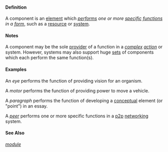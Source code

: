 #### Definition

A component is an [element](https://github.com/gcassel/Modular-Organization-Terminology/blob/master/terms/element.md) which *[performs](https://github.com/gcassel/Modular-Organization-Terminology/blob/master/terms/perform.md) one or more [specific](https://github.com/gcassel/Modular-Organization-Terminology/blob/master/terms/specific.md) [functions](https://github.com/gcassel/Modular-Organization-Terminology/blob/master/terms/function.md) in a [form](https://github.com/gcassel/Modular-Organization-Terminology/blob/master/terms/form.md)*, such as a [resource](https://github.com/gcassel/Modular-Organization-Terminology/blob/master/terms/resource.md) or [system](https://github.com/gcassel/Modular-Organization-Terminology/blob/master/terms/system.md).

#### Notes

A component may be the sole [provider](https://github.com/gcassel/Modular-Organization-Terminology/blob/master/terms/provide.md) of a function in a *[complex](https://github.com/gcassel/Modular-Organization-Terminology/blob/master/terms/complex.md) [action](https://github.com/gcassel/Modular-Organization-Terminology/blob/master/terms/action.md)* or system.   However, systems may also support huge [sets](https://github.com/gcassel/Modular-Organization-Terminology/blob/master/terms/set.md) of components which each perform the same function(s).

#### Examples

An *eye* performs the function of providing vision for an organism.

A *motor* performs the function of providing power to move a vehicle.

A *paragraph* performs the function of developing a [conceptual](https://github.com/gcassel/Modular-Organization-Terminology/blob/master/terms/concept.md) element (or "point") in an essay.

A *[peer](https://github.com/gcassel/Modular-Organization-Terminology/blob/master/terms/peer.md)* performs one or more specific functions in a [p2p](https://github.com/gcassel/Modular-Organization-Terminology/blob/master/compound-terms/p2p.md) [networking](https://github.com/gcassel/Modular-Organization-Terminology/blob/master/terms/network.md) system.

#### See Also 

*[module](https://github.com/gcassel/Modular-Organization-Terminology/blob/master/terms/module.md)*
